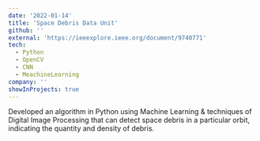 ```yaml
---
date: '2022-01-14'
title: 'Space Debris Data Unit'
github: ''
external: 'https://ieeexplore.ieee.org/document/9740771'
tech:
  - Python
  - OpenCV
  - CNN
  - MeachineLearning
company: ''
showInProjects: true
---
```


Developed an algorithm in Python using Machine Learning & techniques of Digital Image Processing that can detect space debris in a particular orbit, indicating the quantity and density of debris.
